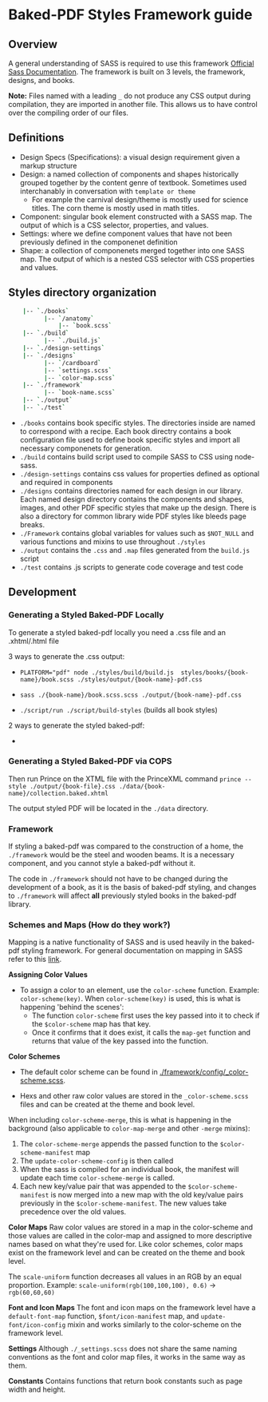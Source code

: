 # Baked-PDF Styles Framework guide

## Overview
A general understanding of SASS is required to use this framework [Official Sass Documentation](http://sass-lang.com/documentation/file.SASS_REFERENCE.html).
The framework is built on 3 levels, the framework, designs, and books.


**Note:** Files named with a leading `_` do not produce any CSS output during compilation, they are imported in another file. This allows us to have control over the compiling order of our files.

## Definitions
- Design Specs (Specifications): a visual design requirement given a markup structure 
- Design: a named collection of components and shapes historically grouped together by the content genre of textbook. Sometimes used interchanably in conversation with `template or theme` 
  - For example the carnival design/theme is mostly used for science titles. The corn theme is mostly used in math titles.  
- Component: singular book element constructed with a SASS map. The output of which is a CSS selector, properties, and values.
- Settings: where we define component values that have not been previously defined in the componenet definition
- Shape: a collection of componenets merged together into one SASS map. The output of which is a nested CSS selector with CSS properties and values.


## Styles directory organization 
```bash
    |-- `./books`
          |-- `/anatomy` 
              |-- `book.scss` 
    |-- `./build`
          |-- `./build.js`
    |-- `./design-settings`
    |-- `./designs`
          |-- `/cardboard`
          |-- `settings.scss`
          |-- `color-map.scss`
    |-- `./framework`
          |-- `book-name.scss`
    |-- `./output`
    |-- `./test`

```
- `./books` contains book specific styles. The directories inside are named to correspond with a recipe. Each book directry contains a book configuration file used to define book specific styles and import all necessary componenets for generation. 
- `./build` contains build script used to compile SASS to CSS using node-sass. 
- `./design-settings` contains css values for properties defined as optional and required in components
- `./designs` contains directories named for each design in our library. Each named design directory contains the components and shapes, images, and other PDF specific styles that make up the design. There is also a directory for common library wide PDF styles like bleeds page breaks. 
- `./Framework` contains global variables for values such as `$NOT_NULL` and various functions and mixins to use throughout `./styles`
- `./output` contains the `.css` and `.map` files generated from the `build.js` script
- `./test` contains .js scripts to generate code coverage and test code

## Development
### Generating a Styled Baked-PDF Locally

To generate a styled baked-pdf locally you need a .css file and an .xhtml/.html file

3 ways to generate the .css output: 

- `PLATFORM="pdf" node ./styles/build/build.js  styles/books/{book-name}/book.scss ./styles/output/{book-name}-pdf.css`

- `sass ./{book-name}/book.scss.scss ./output/{book-name}-pdf.css`

- `./script/run ./script/build-styles` (builds all book styles)

2 ways to generate the styled baked-pdf: 

- 


### Generating a Styled Baked-PDF via COPS 


Then run Prince on the XTML file with the PrinceXML command `prince --style ./output/{book-file}.css ./data/{book-name}/collection.baked.xhtml`

The output styled PDF will be located in the `./data` directory.

### Framework
If styling a baked-pdf was compared to the construction of a home, the `./framework` would be the steel and wooden beams. It is a necessary component, and you cannot style a baked-pdf without it.

The code in `./framework` should not have to be changed during the development of a book, as it is the basis of baked-pdf styling, and changes to `./framework` will affect **all** previously styled books in the baked-pdf library.


### Schemes and Maps (How do they work?)
Mapping is a native functionality of SASS and is used heavily in the baked-pdf styling framework. For general documentation on mapping in SASS refer to this [link](http://sass-lang.com/documentation/file.SASS_REFERENCE.html#maps).

**Assigning Color Values**
- To assign a color to an element, use the `color-scheme` function. Example: `color-scheme(key)`. When `color-scheme(key)` is used, this is what is happening 'behind the scenes':
  * The function `color-scheme` first uses the key passed into it to check if the `$color-scheme` map has that key.
  * Once it confirms that it does exist, it calls the `map-get` function and returns that value of the key passed into the function.

**Color Schemes**
- The default color scheme can be found in [./framework/config/_color-scheme.scss](./framework/config/_color-scheme.scss).

- Hexs and other raw color values are stored in the `_color-scheme.scss` files and can be created at the theme and book level.

When including `color-scheme-merge`, this is what is happening in the background (also applicable to `color-map-merge` and other `-merge` mixins):
1. The `color-scheme-merge` appends the passed function to the `$color-scheme-manifest` map
2. The `update-color-scheme-config` is then called
3. When the sass is compiled for an individual book, the manifest will update each time `color-scheme-merge` is called.
4. Each new key/value pair that was appended to the `$color-scheme-manifest` is now merged into a new map with the old key/value pairs previously in the `$color-scheme-manifest`. The new values take precedence over the old values.

**Color Maps**
Raw color values are stored in a map in the color-scheme and those values are called in the color-map and assigned to more descriptive names based on what they're used for.
Like color schemes, color maps exist on the framework level and can be created on the theme and book level.

The `scale-uniform` function decreases all values in an RGB by an equal proportion.
Example: `scale-uniform(rgb(100,100,100), 0.6)` -> `rgb(60,60,60)`

**Font and Icon Maps**
The font and icon maps on the framework level have a `default-font-map` function, `$font/icon-manifest` map, and `update-font/icon-config` mixin and works similarly to the color-scheme on the framework level.

**Settings**
Although `./_settings.scss` does not share the same naming conventions as the font and color map files, it works in the same way as them.

**Constants**
Contains functions that return book constants such as page width and height.